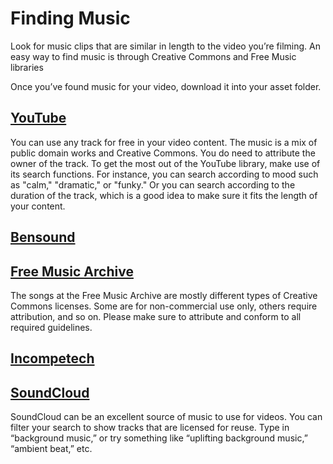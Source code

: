 # Finding Music

Look for music clips that are similar in length to the video you’re filming.
An easy way to find music is through Creative Commons and Free Music libraries

Once you’ve found music for your video, download it into your asset folder.

## [YouTube](https://www.youtube.com/audiolibrary/music)

You can use any track for free in your video content.
The music is a mix of public domain works and Creative Commons.
You do need to attribute the owner of the track.
To get the most out of the YouTube library, make use of its search functions.
For instance, you can search according to mood such as "calm," "dramatic," or "funky."
Or you can search according to the duration of the track, which is a good idea to make sure it fits the length of your content.

## [Bensound](https://www.bensound.com/)

## [Free Music Archive](http://freemusicarchive.org/)  

The songs at the Free Music Archive are mostly different types of Creative Commons licenses.
Some are for non-commercial use only, others require attribution, and so on.
Please make sure to attribute and conform to all required guidelines.

## [Incompetech](https://incompetech.com/music/royalty-free/collections.php)

## [SoundCloud](https://soundcloud.com/search/sounds/?filter.license=to_share)  

SoundCloud can be an excellent source of music to use for videos.
You can filter your search to show tracks that are licensed for reuse.
Type in “background music,” or try something like “uplifting background music,” “ambient beat,” etc.

